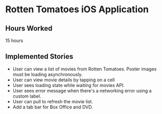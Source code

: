 Rotten Tomatoes iOS Application
===============================

Hours Worked
------------
15 hours

Implemented Stories
-------------------
   * User can view a list of movies from Rotten Tomatoes.  Poster images must be loading asynchronously.
   * User can view movie details by tapping on a cell
   * User sees loading state while waiting for movies API.
   * User sees error message when there's a networking error using a custom label.
   * User can pull to refresh the movie list.
   * Add a tab bar for Box Office and DVD.
